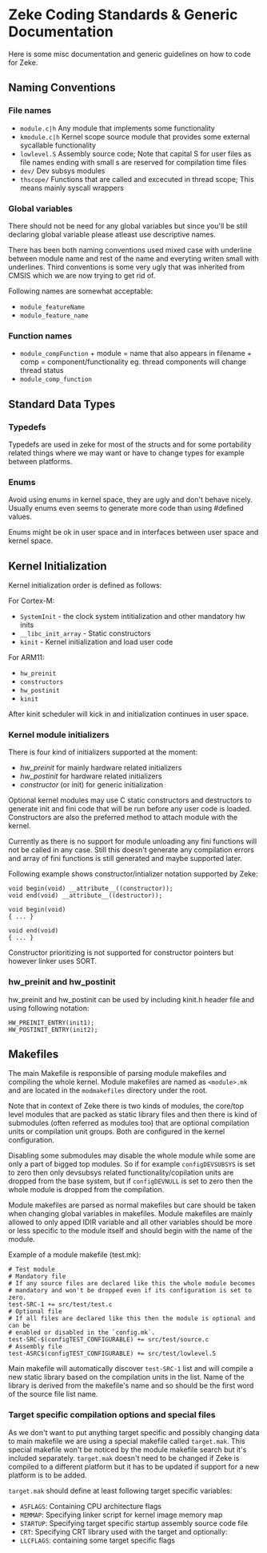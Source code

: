 Zeke Coding Standards & Generic Documentation
=============================================

Here is some misc documentation and generic guidelines on how to code for Zeke.


Naming Conventions
------------------

### File names

+ `module.c|h`  Any module that implements some functionality
+ `kmodule.c|h` Kernel scope source module that provides some external
                sycallable functionality
+ `lowlevel.S`  Assembly source code; Note that capital S for user files as file
                names ending with small s are reserved for compilation time files
+ `dev/`        Dev subsys modules
+ `thscope/`    Functions that are called and excecuted in thread scope;
                This means mainly syscall wrappers

### Global variables

There should not be need for any global variables but since you'll be still
declaring global variable please atleast use descriptive names.

There has been both naming conventions used mixed case with underline between
module name and rest of the name and everyting writen small with underlines.
Third conventions is some very ugly that was inherited from CMSIS which we are
now trying to get rid of.

Following names are somewhat acceptable:

+ `module_featureName`
+ `module_feature_name`

### Function names

+ `module_compFunction` + module = name that also appears in filename
                        + comp   = component/functionality eg. thread
                                   components will change thread status
+ `module_comp_function`


Standard Data Types
-------------------

### Typedefs

Typedefs are used in zeke for most of the structs and for some portability
related things where we may want or have to change types for example between
platforms.

### Enums

Avoid using enums in kernel space, they are ugly and don't behave nicely.
Usually enums even seems to generate more code than using #defined values.

Enums might be ok in user space and in interfaces between user space and
kernel space.


Kernel Initialization 
----------------------

Kernel initialization order is defined as follows:

For Cortex-M:
+ `SystemInit` - the clock system intitialization and other mandatory hw inits
+ `__libc_init_array` - Static constructors
+ `kinit` - Kernel initialization and load user code

For ARM11:
+ `hw_preinit`
+ `constructors`
+ `hw_postinit`
+ `kinit`

After kinit scheduler will kick in and initialization continues in user space.

### Kernel module initializers

There is four kind of initializers supported at the moment:

+ *hw_preinit* for mainly hardware related initializers
+ *hw_postinit* for hardware related initializers
+ *constructor* (or init) for generic initialization

Optional kernel modules may use C static constructors and destructors to
generate init and fini code that will be run before any user code is loaded.
Constructors are also the preferred method to attach module with the kernel.

Currently as there is no support for module unloading any fini functions will
not be called in any case. Still this doesn't generate any compilation errors
and array of fini functions is still generated and maybe supported later.

Following example shows constructor/intializer notation supported by Zeke:

    void begin(void) __attribute__((constructor));
    void end(void) __attribute__((destructor));

    void begin(void)
    { ... }

    void end(void)
    { ... }

Constructor prioritizing is not supported for constructor pointers but however
linker uses SORT.

### hw_preinit and hw_postinit

hw_preinit and hw_postinit can be used by including kinit.h header file and
using following notation:

    HW_PREINIT_ENTRY(init1);
    HW_POSTINIT_ENTRY(init2);


Makefiles
---------

The main Makefile is responsible of parsing module makefiles and compiling the
whole kernel. Module makefiles are named as `<module>.mk` and are located in the
`modmakefiles` directory under the root.

Note that in context of Zeke there is two kinds of modules, the core/top level
modules that are packed as static library files and then there is kind of
submodules (often referred as modules too) that are optional compilation units
or compilation unit groups. Both are configured in the kernel configuration.

Disabling some submodules may disable the whole module while some are only a
part of bigged top modules. So if for example `configDEVSUBSYS` is set to zero
then only devsubsys related functionality/copilation units are dropped from the
base system, but if `configDEVNULL` is set to zero then the whole module is
dropped from the compilation.

Module makefiles are parsed as normal makefiles but care should be taken when
changing global variables in makefiles. Module makefiles are mainly allowed to
only apped IDIR variable and all other variables should be more or less specific
to the module itself and should begin with the name of the module.

Example of a module makefile (test.mk):

    # Test module
    # Mandatory file
    # If any source files are declared like this the whole module becomes
    # mandatory and won't be dropped even if its configuration is set to zero.
    test-SRC-1 += src/test/test.c
    # Optional file
    # If all files are declared like this then the module is optional and can be
    # enabled or disabled in the `config.mk`.
    test-SRC-$(configTEST_CONFIGURABLE) += src/test/source.c
    # Assembly file
    test-ASRC$(configTEST_CONFIGURABLE) += src/test/lowlevel.S

Main makefile will automatically discover `test-SRC-1` list and will compile a
new static library based on the compilation units in the list. Name of the
library is derived from the makefile's name and so should be the first word of
the source file list name.

### Target specific compilation options and special files

As we don't want to put anything target specific and possibly changing data to
main makefile we are using a special makefile called `target.mak`. This special
makefile won't be noticed by the module makefile search but it's included
separately. `target.mak` doesn't need to be changed if Zeke is compiled to a
different platform but it has to be updated if support for a new platform is to
be added.

`target.mak` should define at least following target specific variables:
+ `ASFLAGS`: Containing CPU architecture flags
+ `MEMMAP`: Specifying linker script for kernel image memory map
+ `STARTUP`: Specifying target specific startup assembly source code file
+ `CRT`: Specifying CRT library used with the target
and optionally:
+ `LLCFLAGS`: containing some target specific flags
